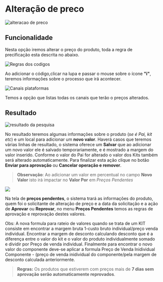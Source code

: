 # Alteração de preco

![alteracao de preco](http://developers.connectparts.com.br/imagens/SolicitarAlteracaoDeProduto02.png)

## Funcionalidade

Nesta opção iremos alterar o preço do produto, toda a regra de precificação esta descrita no abaixo.

![Regras dos codigos](http://developers.connectparts.com.br/imagens/alteracaoPrecos01.png)

Ao adicionar o código,clicar na lupa e passar o mouse sobre o ícone **"i"**, teremos informações sobre o processo que irá acontecer.

![Canais plataformas](http://developers.connectparts.com.br/imagens/alteracaoPrecos02.png)

Temos a opção que listas todas os canais que terão o preços alterados.

## Resultado

![resultado da pesquisa](http://developers.connectparts.com.br/imagens/Previa_precos.png)

No resultado teremos algumas informações sobre o produto \(_se é Pai, kit etc_\) e um local para adicionar um **novo valor**. Haverá casos que teremos várias linhas de resultado, o sistema oferece um **Salvar** que ao adicionar um novo valor ele é salvado temporariamente, e é mostrado a margem do valor inserido. Conforme o valor do Pai for alterado o valor dos Kits também será alterado automaticamente. Para finalizar esta ação clique no botão **Enviar para aprovação** ou **Cancelar operação e remover**.

> **Observação**: Ao adicionar um valor em percentual no campo **Novo Valor** isto irá impactar no **Valor Por** em _Preços Pendentes_

![](http://developers.connectparts.com.br/imagens/comercialSolicitacaoPrecoPendente02.png)

Na tela de **preços pendentes**, o sistema trará as informações do produto, quem foi o solicitante de alteração de preço e a data da solicitação e a ação de **Aprovar** ou **Reprovar**, no menu **Preços Pendentes** temos as regras de aprovação e reprovação destes valores.

Obs: A nova formula para rateio de valores quando se trata de um KIT consiste em encontrar a margem bruta 1-custo bruto individual/preço venda individual. Encontrar a margem de desconto calculando desconto que é a diferença entre o valor do kit e o valor do produto individualmente somado e dividir por Preço de venda individual. Finalmente para encontrar o novo valor do componente deve-se aplicar a formula Preço de Venda Inidividual Componente - \(preço de venda inidividual do componente/pela margem de desconto calculada anteriormente.

> **Regras:** Os produtos que estiverem com preços mais de **7 dias sem aprovação serão automaticamente reprovados**.

